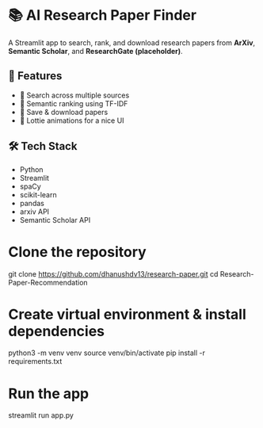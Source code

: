 # 📚 AI Research Paper Finder

A Streamlit app to search, rank, and download research papers from **ArXiv**, **Semantic Scholar**, and **ResearchGate (placeholder)**.

## 🚀 Features
- 🔎 Search across multiple sources
- 🧠 Semantic ranking using TF-IDF
- 📂 Save & download papers
- 🎨 Lottie animations for a nice UI

## 🛠️ Tech Stack
- Python
- Streamlit
- spaCy
- scikit-learn
- pandas
- arxiv API
- Semantic Scholar API

# Clone the repository
git clone https://github.com/dhanushdv13/research-paper.git
cd Research-Paper-Recommendation

# Create virtual environment & install dependencies
python3 -m venv venv
source venv/bin/activate
pip install -r requirements.txt

# Run the app
streamlit run app.py

